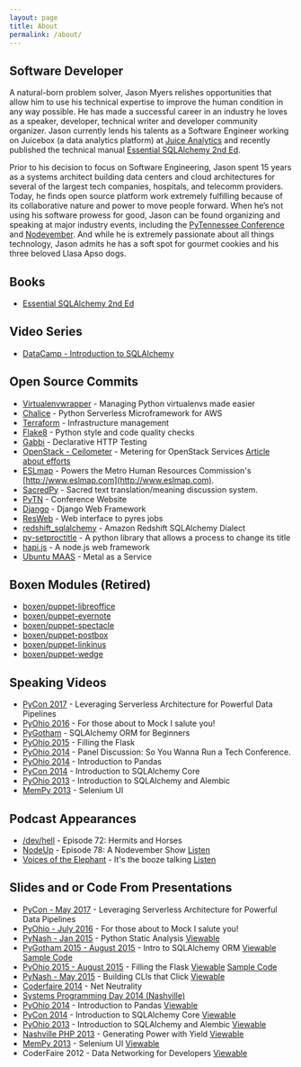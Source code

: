 ```yaml
---
layout: page
title: About
permalink: /about/
---
```


## Software Developer
A natural-born problem solver, Jason Myers relishes opportunities that allow him to use his technical expertise to improve the human condition in any way possible. He has made a successful career in an industry he loves as a speaker, developer, technical writer and developer community organizer. Jason currently lends his talents as a Software Engineer working on Juicebox (a data analytics platform) at [Juice Analytics](http://www.juiceanalytics.com) and recently published the technical manual [Essential SQLAlchemy 2nd Ed](http://shop.oreilly.com/product/0636920035800.do).

Prior to his decision to focus on Software Engineering, Jason spent 15 years as a systems architect building data centers and cloud architectures for several of the largest tech companies, hospitals, and telecomm providers. Today, he finds open source platform work extremely fulfilling because of its collaborative nature and power to move people forward.  When he’s not using his software prowess for good, Jason can be found organizing and speaking at major industry events, including the [PyTennessee Conference](http://www.pytennessee.org) and [Nodevember](http://www.nodevember.org).  And while he is extremely passionate about all things technology, Jason admits he has a soft spot for gourmet cookies and his three beloved Llasa Apso dogs.

## Books

* [Essential SQLAlchemy 2nd Ed](http://shop.oreilly.com/product/0636920035800.do)

## Video Series

* [DataCamp - Introduction to SQLAlchemy](http://www.datacamp.com)

## Open Source Commits

* [Virtualenvwrapper](https://bitbucket.org/virtualenvwrapper/virtualenvwrapper) - Managing Python virtualenvs made easier
* [Chalice](https://github.com/awslabs/chalice) - Python Serverless Microframework for AWS
* [Terraform](https://github.com/hashicorp/terraform) - Infrastructure management
* [Flake8](https://gitlab.com/pycqa/flake8) - Python style and code quality checks
* [Gabbi](https://github.com/cdent/gabbi) - Declarative HTTP Testing
* [OpenStack - Ceilometer](https://github.com/openstack/ceilometer) - Metering for OpenStack Services [Article about efforts](http://redhatstackblog.redhat.com/2016/01/18/ceilometer-polling-performance-improvement/)
* [ESLmap](https://github.com/mnhrc/mnhrc.github.io) - Powers the Metro Human Resources
Commission's [http://www.eslmap.com](http://www.eslmap.com).
* [SacredPy](https://github.com/reibwo/SacredPy) - Sacred text translation/meaning
discussion system.
* [PyTN](https://github.com/pytn/pytn) - Conference Website
* [Django](https://github.com/django/django) - Django Web Framework
* [ResWeb](https://github.com/Pyres/resweb) - Web interface to pyres jobs
* [redshift_sqlalchemy](https://github.com/binarydud/redshift_sqlalchemy) - Amazon Redshift SQLAlchemy Dialect
* [py-setproctitle](https://github.com/dvarrazzo/py-setproctitle) - A python library that
allows a process to change its title
* [hapi.js](https://github.com/hapijs/hapi/) - A node.js web framework
* [Ubuntu MAAS](https://maas.ubuntu.com/) - Metal as a Service

## Boxen Modules (Retired)

* [boxen/puppet-libreoffice](https://github.com/boxen/puppet-libreoffice)
* [boxen/puppet-evernote](https://github.com/boxen/puppet-evernote)
* [boxen/puppet-spectacle](https://github.com/boxen/puppet-spectacle)
* [boxen/puppet-postbox](https://github.com/boxen/puppet-postbox)
* [boxen/puppet-linkinus](https://github.com/boxen/puppet-linkinus)
* [boxen/puppet-wedge](https://github.com/boxen/puppet-wedge)

## Speaking Videos

* [PyCon 2017](https://www.youtube.com/watch?v=JND9F_9_i1A) - Leveraging Serverless Architecture for Powerful Data Pipelines
* [PyOhio 2016](https://www.youtube.com/watch?v=lJux36gTlxY) - For those about to Mock I salute you!
* [PyGotham](http://pyvideo.org/video/3802/sqlalchemy-orm-for-beginners) - SQLAlchemy ORM for Beginners
* [PyOhio 2015](http://pyvideo.org/video/3700/filling-the-flask) - Filling the Flask
* [PyOhio 2014](http://pyvideo.org/video/2865/panel-discussion-so-you-wanna-run-a-tech-confere) - Panel Discussion: So You Wanna Run a Tech Conference.
* [PyOhio 2014](http://pyvideo.org/video/2826/introduction-to-pandas) - Introduction to Pandas
* [PyCon 2014](http://pyvideo.org/video/2654/introduction-to-sqlalchemy-core) - Introduction to SQLAlchemy Core
* [PyOhio 2013](http://pyvideo.org/video/2291/introduction-to-sqlalchemy-and-alembic-migrations) - Introduction to SQLAlchemy and Alembic
* [MemPy 2013](https://www.youtube.com/watch?v=jvBfm0q9_qk) - Selenium UI

## Podcast Appearances

* [/dev/hell](http://devhell.info/post/2016-02-26/hermits-and-horses/) - Episode 72: Hermits and Horses
* [NodeUp](http://nodeup.com/) - Episode 78: A Nodevember Show [Listen](https://soundcloud.com/nodeup/78n)
* [Voices of the Elephant](https://voicesoftheelephpant.com/) - It's the booze talking [Listen](https://voicesoftheelephpant.com/2012/10/16/its-the-booze-talking-4-the-php-community-part-1/)

## Slides and or Code From Presentations

* [PyCon - May 2017](https://github.com/jasonamyers/pycon-2017-serverless-pipelines) - Leveraging Serverless Architecture for Powerful Data Pipelines
* [PyOhio - July 2016](https://github.com/jasonamyers/pyohio2016-for-those-about-to-mock) - For those about to Mock I salute you!
* [PyNash - Jan 2015](https://github.com/jasonamyers/python-static-analysis) - Python Static Analysis [Viewable](http://www.slideshare.net/jamdatadude/python-static-analysis-tools)
* [PyGotham 2015 - August 2015](https://github.com/jasonamyers/pygotham-intro-sqlachemy-orm) - Intro to SQLAlchemy ORM [Viewable](http://www.slideshare.net/jamdatadude/introduction-to-sqlalchemy-orm) [Sample Code](https://github.com/jasonamyers/pygotham-intro-sqlalchemy-orm-code/blob/master/PyGotham%20ORM%20Intro.ipynb)
* [PyOhio 2015 - August 2015](https://github.com/jasonamyers/filling-the-flask) - Filling the Flask [Viewable](http://www.slideshare.net/jamdatadude/filling-the-flask) [Sample Code](https://github.com/jasonamyers/flaskfilled)
* [PyNash - May 2015](https://github.com/jasonamyers/pynash-click) - Building CLIs that Click [Viewable](http://www.slideshare.net/jamdatadude/building-clis-that-click)
* [Coderfaire 2014](https://github.com/jasonamyers/coderfaire-net-neutrality) - Net Neutrality
* [Systems Programming Day 2014 (Nashville)](http://www.slideshare.net/jamdatadude/spanning-tree-38011328)
* [PyOhio 2014](https://github.com/jasonamyers/pyohio-2014-pandas) - Introduction to Pandas [Viewable](http://www.slideshare.net/jamdatadude/introduction-to-pandas-37337080)
* [PyCon 2014](https://github.com/jasonamyers/pycon2014) - Introduction to SQLAlchemy Core [Viewable](http://www.slideshare.net/jamdatadude/sql-alchemy-core-an-introduction)
* [PyOhio 2013](https://github.com/jasonamyers/intro-sqlalchemy-alembic-presentation) - Introduction to SQLAlchemy and Alembic [Viewable](http://www.slideshare.net/jamdatadude/introduction-to-sqlalchemy-and-alembic-migrations)
* [Nashville PHP 2013](https://github.com/jasonamyers/php-yield-presentation) - Generating Power with Yield [Viewable](http://www.slideshare.net/jamdatadude/generating-power-with-yield)
* [MemPy 2013](https://github.com/jasonamyers/seleniumuitalk) - Selenium UI [Viewable](http://www.slideshare.net/jamdatadude/selenium-testing-16083902)
* CoderFaire 2012 - Data Networking for Developers [Viewable](http://www.slideshare.net/jamdatadude/coderfaire-data-networking-for-developers)
